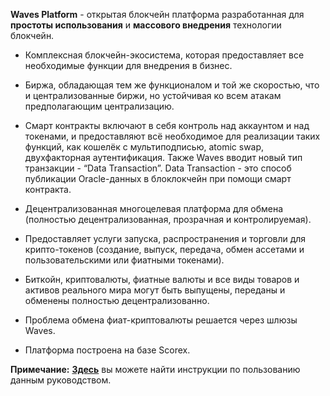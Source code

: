 **Waves Platform**  - открытая блокчейн платформа разработанная для  **простоты использования**  и   **массового внедрения** технологии блокчейн.

- Комплексная блокчейн-экосистема, которая предоставляет все необходимые функции для внедрения в бизнес.
-  Биржа, обладающая тем же функционалом и той же скоростью, что и централизованные биржи, но устойчивая ко всем атакам предполагающим централизацию.
-   Смарт контракты включают в себя контроль над аккаунтом и над токенами, и предоставляют всё необходимое для реализации таких функций, как кошелёк с мультиподписью, atomic swap, двухфакторная аутентификация. Также Waves вводит новый тип транзакции - “Data Transaction”. Data Transaction - это способ публикации Oracle-данных  в блоклокчейн при помощи смарт контракта.

-  Децентрализованная многоцелевая платформа для обмена (полностью децентрализованная, прозрачная и контролируемая).

- Предоставляет услуги запуска, распространения и торговли для крипто-токенов (создание, выпуск, передача, обмен ассетами и пользовательскими или фиатными токенами).

- Биткойн, криптовалюты, фиатные валюты и все виды товаров и активов реального мира могут быть выпущены, переданы и обменены полностью децентрализованно.  

-  Проблема обмена фиат-криптовалюты решается через шлюзы Waves.
-   Платформа построена на базе Scorex.

**Примечание:**   [**Здесь**](https://docs.wavesplatform.com/overview/how-to-use-this-guide.html)  вы можете найти инструкции по пользованию данным руководством.
